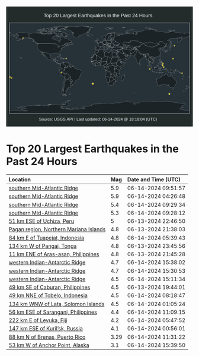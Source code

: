 ![Map](./map.png)

# Top 20 Largest Earthquakes in the Past 24 Hours

| Location | Mag | Date and Time (UTC) |
|:---|:---|:---|
| [southern Mid-Atlantic Ridge](https://earthquake.usgs.gov/earthquakes/eventpage/us7000msc3) | 5.9 | 06-14-2024 09:51:57 |
| [southern Mid-Atlantic Ridge](https://earthquake.usgs.gov/earthquakes/eventpage/us7000msb0) | 5.9 | 06-14-2024 04:26:48 |
| [southern Mid-Atlantic Ridge](https://earthquake.usgs.gov/earthquakes/eventpage/us7000msc1) | 5.4 | 06-14-2024 09:29:34 |
| [southern Mid-Atlantic Ridge](https://earthquake.usgs.gov/earthquakes/eventpage/us7000msbz) | 5.3 | 06-14-2024 09:28:12 |
| [51 km ESE of Uchiza, Peru](https://earthquake.usgs.gov/earthquakes/eventpage/us7000ms9k) | 5 | 06-13-2024 22:46:50 |
| [Pagan region, Northern Mariana Islands](https://earthquake.usgs.gov/earthquakes/eventpage/us7000ms9a) | 4.8 | 06-13-2024 21:38:03 |
| [84 km E of Tuapejat, Indonesia](https://earthquake.usgs.gov/earthquakes/eventpage/us7000msbe) | 4.8 | 06-14-2024 05:39:43 |
| [134 km W of Pangai, Tonga](https://earthquake.usgs.gov/earthquakes/eventpage/us7000ms9q) | 4.8 | 06-13-2024 23:45:56 |
| [11 km ENE of Aras-asan, Philippines](https://earthquake.usgs.gov/earthquakes/eventpage/us7000ms9b) | 4.8 | 06-13-2024 21:45:28 |
| [western Indian-Antarctic Ridge](https://earthquake.usgs.gov/earthquakes/eventpage/us7000msg6) | 4.7 | 06-14-2024 15:38:02 |
| [western Indian-Antarctic Ridge](https://earthquake.usgs.gov/earthquakes/eventpage/us7000msg4) | 4.7 | 06-14-2024 15:30:53 |
| [western Indian-Antarctic Ridge](https://earthquake.usgs.gov/earthquakes/eventpage/us7000msg3) | 4.5 | 06-14-2024 15:11:34 |
| [49 km SE of Caburan, Philippines](https://earthquake.usgs.gov/earthquakes/eventpage/us7000ms8p) | 4.5 | 06-13-2024 19:44:01 |
| [49 km NNE of Tobelo, Indonesia](https://earthquake.usgs.gov/earthquakes/eventpage/us7000msbm) | 4.5 | 06-14-2024 08:18:47 |
| [134 km WNW of Lata, Solomon Islands](https://earthquake.usgs.gov/earthquakes/eventpage/us7000msa1) | 4.5 | 06-14-2024 01:05:24 |
| [56 km ESE of Sarangani, Philippines](https://earthquake.usgs.gov/earthquakes/eventpage/us7000msdc) | 4.4 | 06-14-2024 11:09:15 |
| [222 km E of Levuka, Fiji](https://earthquake.usgs.gov/earthquakes/eventpage/us7000msbg) | 4.2 | 06-14-2024 05:47:52 |
| [147 km ESE of Kuril’sk, Russia](https://earthquake.usgs.gov/earthquakes/eventpage/us7000ms9z) | 4.1 | 06-14-2024 00:56:01 |
| [88 km N of Brenas, Puerto Rico](https://earthquake.usgs.gov/earthquakes/eventpage/pr71452593) | 3.29 | 06-14-2024 11:31:22 |
| [53 km W of Anchor Point, Alaska](https://earthquake.usgs.gov/earthquakes/eventpage/ak0247msdktl) | 3.1 | 06-14-2024 15:39:50 |
